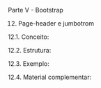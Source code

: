 Parte V - Bootstrap

12. Page-header e jumbotrom

12.1. Conceito:

12.2. Estrutura:

12.3. Exemplo:

12.4. Material complementar:

